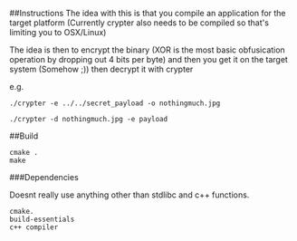 ##Instructions
The idea with this is that you compile an application for the target platform (Currently crypter also needs to be compiled so that's limiting you to OSX/Linux)

The idea is then to encrypt the binary (XOR is the most basic obfusication operation by dropping out 4 bits per byte) and then you get it on the target system (Somehow ;)) then decrypt it with crypter

e.g.
```
./crypter -e ../../secret_payload -o nothingmuch.jpg
```

```
./crypter -d nothingmuch.jpg -e payload
```


##Build
```
cmake .
make
```

###Dependencies

Doesnt really use anything other than stdlibc and c++ functions.
```
cmake.
build-essentials
c++ compiler
```
